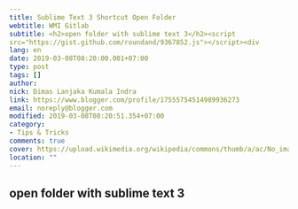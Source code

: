 ```yaml
---
title: Sublime Text 3 Shortcut Open Folder
webtitle: WMI Gitlab
subtitle: <h2>open folder with sublime text 3</h2><script
src="https://gist.github.com/roundand/9367852.js"></script><div
lang: en
date: 2019-03-08T08:20:00.001+07:00
type: post
tags: []
author:
nick: Dimas Lanjaka Kumala Indra
link: https://www.blogger.com/profile/17555754514989936273
email: noreply@blogger.com
modified: 2019-03-08T08:20:51.354+07:00
category:
- Tips & Tricks
comments: true
cover: https://upload.wikimedia.org/wikipedia/commons/thumb/a/ac/No_image_available.svg/2048px-No_image_available.svg.png
location: ""
---
```


<h2>open folder with sublime text 3</h2><script src="https://gist.github.com/roundand/9367852.js"></script>
